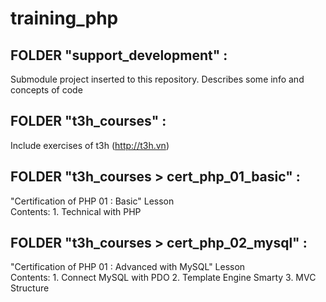 # training_php

## FOLDER "support_development" :  
Submodule project inserted to this repository. Describes some info and concepts of code  

## FOLDER "t3h_courses" : 
Include exercises of t3h (http://t3h.vn)  

## FOLDER "t3h_courses > cert_php_01_basic" : 
"Certification of PHP 01 : Basic" Lesson  
	Contents:
	1. Technical with PHP

## FOLDER "t3h_courses > cert_php_02_mysql" : 
"Certification of PHP 01 : Advanced with MySQL" Lesson  
	Contents:
	1. Connect MySQL with PDO
	2. Template Engine Smarty
	3. MVC Structure
		